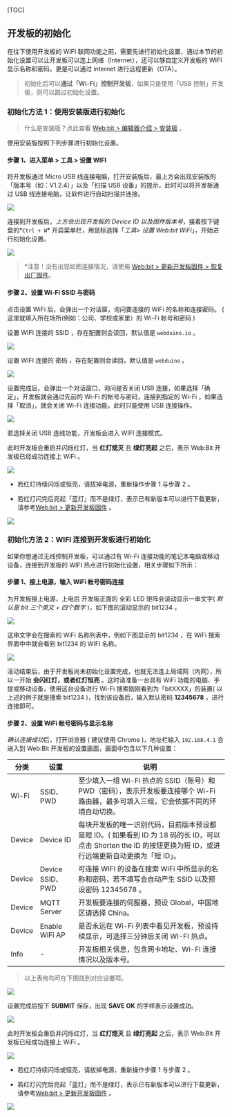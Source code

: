 [TOC]

## 开发板的初始化

在往下使用开发板的 WIFI 联网功能之前，需要先进行初始化设置，通过本节的初始化设置可以让开发板可以连上网络（Internet），还可以够自定义开发板的 WIFI 显示名称和密码，更是可以通过 internet 进行远程更新（OTA）。

> 初始化后可以**通过「Wi-Fi」控制开发板**，如果只是使用「USB 控制」开发板，则可以跳过初始化设置。

### 初始化方法 1：使用安装版进行初始化

> 什么是安装版？点此查看 [Web:bit > 编辑器介绍 > 安装版]() 。
> 

使用安装版按照下列步骤进行初始化设置。

#### 步骤 1、进入菜单 > 工具 > 设置 WIFI

将开发板通过 Micro USB 线连接电脑，打开安装版后，最上方会出现安装版的「版本号（如：V1.2.4）」以及「扫描 USB 设备」的提示，此时可以将开发板通过 USB 线连接电脑，让软件进行自动扫描并连接。

![](setup/upload_3f793de122644f3c4fb1f17de0bcc634.png)

连接到开发板后，*上方会出现开发板的 Device ID 以及固件版本号*，接着按下键盘的*`Ctrl + W`* 开启菜单栏，用鼠标选择「*工具> 设置 Web:bit WiFi*」，开始进行初始化设置。

![](setup/upload_c792e42e263f5a843da6255867d1a77f.png)

> *注意！没有出现如图连接情况，请使用 [Web:bit > 更新开发板固件 > 恢复出厂固件]()。
>

#### 步骤 2、设置 Wi-Fi SSID 与密码

点击设置 WiFi 后，会弹出一个对话窗，询问要连接的 WiFi 的名称和连接密码。 ( 这里就填入所在场所(例如：公司、学校或家里）的 Wi-Fi 帐号和密码 )

设置 WIFI 连接的 SSID ，存在配置则会读回，默认值是 `webduino.io` 。

![](setup/upload_621ed89a98ab4e189626b6f46381ddd5.png)

设置 WIFI 连接的 密码 ，存在配置则会读回，默认值是 `webduino` 。

![](setup/upload_3e99dc9aeb3caa3e2793b1528718f1e0.png)

设置完成后，会弹出一个对话窗口，询问是否关闭 USB 连接，如果选择「确定」，开发板就会通过先前的 Wi-Fi 的帐号与密码，连接到指定的 Wi-Fi ，如果选择「取消」，就会关闭 Wi-Fi 连接功能，此时只能使用 USB 连接操作。

![](setup/upload_4b45f7eb17a57e6a31f1d483db93047e.png)

若选择关闭 USB 连线功能，开发板会进入 WIFI 连接模式。

此时开发板会重启并闪烁红灯，当 **红灯熄灭** 且 **绿灯亮起** 之后，表示 Web:Bit 开发板已经成功连接上 WiFi 。

![](setup/upload_9fc275139e019a3ba9f86d0fd133c762.gif)

- 若红灯持续闪烁或恒亮，请拔掉电源，重新操作步骤 1 与步骤 2 。

- 若红灯闪完后亮起「蓝灯」而不是绿灯，表示已有新版本可以进行下载更新，请参考[Web:bit > 更新开发板固件]() 。

![](setup/upload_184a8ab60565dbd34c2e4cac4a0a530b.gif)


### 初始化方法 2：WIFI 连接到开发板进行初始化

如果你想通过无线控制开发板，可以通过有 Wi-Fi 连接功能的笔记本电脑或移动设备，连接到开发板的 WIFI 热点进行初始化设置，相关步骤如下所示：

#### 步骤 1、接上电源，输入 WiFi 帐号密码连接

为开发板接上电源，上电后 开发板正面的 全彩 LED 矩阵会滚动显示一串文字( *默认是 bit 三个英文 + 四个数字* )，如下图的滚动显示的 bit1234 。

![](setup/setup-05.gif)

这串文字会在搜索的 WiFi 名称列表中，例如下图显示的 bit1234 ，在 WiFi 搜索界面中中就会看到 bit1234 的 WIFI 名称。

![](setup/setup-06.jpg)

滚动结束后，由于开发板尚未初始化设置完成，也就无法连上局域网（内网），所以一开始 **会闪红灯，或者红灯恒亮** 。这时请准备一台具有 WiFi 功能的电脑、手提或移动设备，使用这台设备进行 Wi-Fi 搜索刚刚看到为「bitXXXX」的装置( 以上述的例子就是搜索 bit1234 )，找到该设备后，输入默认密码 **12345678** ，进行连接即可。

#### 步骤 2、设置 WiFi 帐号密码与显示名称

*确认连接成功*后，打开浏览器 ( 建议使用 Chrome )，地址栏输入 `192.168.4.1` 会进入到 Web:Bit 开发板的设置画面，画面中包含以下几种设置：


| 分类 | 设置 | 说明 |
| -------- | -------- | -------- |
| Wi-Fi     | SSID、PWD     | 至少填入一组 Wi-Fi 热点的 SSID（账号）和 PWD（密码），表示开发板要连接哪个 Wi-Fi 路由器，最多可填入三组，它会依据不同的环境自动切换。     |
| Device | Device ID | 每块开发板的唯一识别代码，目前版本预设都是短 ID。( 如果看到 ID 为 18 码的长 ID，可以点击 Shorten the ID 的按钮更换为短 ID，或进行远端更新自动更换为「短 ID」。 |
| Device | Device SSID、PWD | 可连接 WIFI 的设备在搜索 WiFi 中所显示的名称和密码，若不填写会自动产生 SSID 以及预设密码 12345678 。 |
| Device | MQTT Server | 开发板要连接的伺服器，预设 Global，中国地区请选择 China。 |
|Device	|Enable WiFi AP	|是否永远在 Wi-Fi 列表中看见开发板，预设持续显示，可选择三分钟后关闭 WI-FI 热点。|
|Info	|-	|开发板相关信息，包含网卡地址、Wi-Fi 连接情况以及版本号。

> 以上表格均可在下图找到对应设置项。

![](setup/upload_6e1c12f5120345e4e97d8d05d9251791.png)

设置完成后按下 **SUBMIT** 保存，出现 **SAVE OK** 的字样表示设置成功。

![](setup/upload_3ec8cc6a377c2a2cd987be93d391da60.png)

此时开发板会重启并闪烁红灯，当 **红灯熄灭** 且 **绿灯亮起** 之后，表示 Web:Bit 开发板已经成功连接上 WiFi 。

![](setup/upload_9fc275139e019a3ba9f86d0fd133c762.gif)

- 若红灯持续闪烁或恒亮，请拔掉电源，重新操作步骤 1 与步骤 2 。

- 若红灯闪完后亮起「蓝灯」而不是绿灯，表示已有新版本可以进行下载更新，请参考[Web:bit > 更新开发板固件]() 。

![](setup/upload_184a8ab60565dbd34c2e4cac4a0a530b.gif)

